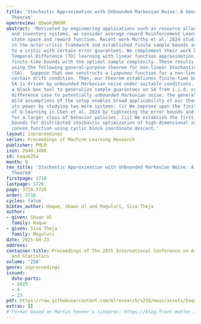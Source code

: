 ```yaml
---
title: 'Stochastic Approximation with Unbounded Markovian Noise: A General-Purpose
  Theorem'
openreview: Q3wokjRKUM
abstract: 'Motivated by engineering applications such as resource allocation in networks
  and inventory systems, we consider average-reward Reinforcement Learning with unbounded
  state space and reward function. Recent work Murthy et al. 2024 studied this problem
  in the actor-critic framework and established finite sample bounds assuming access
  to a critic with certain error guarantees. We complement their work by studying
  Temporal Difference (TD) learning with linear function approximation and establishing
  finite-time bounds with the optimal sample complexity. These results are obtained
  using the following general-purpose theorem for non-linear Stochastic Approximation
  (SA).  Suppose that one constructs a Lyapunov function for a non-linear SA with
  certain drift condition. Then, our theorem establishes finite-time bounds when this
  SA is driven by unbounded Markovian noise under suitable conditions. It serves as
  a black box tool to generalize sample guarantees on SA from i.i.d. or martingale
  difference case to potentially unbounded Markovian noise. The generality and the
  mild assumptions of the setup enables broad applicability of our theorem. We illustrate
  its power by studying two more systems: (i) We improve upon the finite-time bounds
  of Q-learning in Chen et al. 2024 by tightening the error bounds and also allowing
  for a larger class of behavior policies. (ii) We establish the first ever finite-time
  bounds for distributed stochastic optimization of high-dimensional smooth strongly
  convex function using cyclic block coordinate descent.'
layout: inproceedings
series: Proceedings of Machine Learning Research
publisher: PMLR
issn: 2640-3498
id: haque25a
month: 0
tex_title: 'Stochastic Approximation with Unbounded Markovian Noise: A General-Purpose
  Theorem'
firstpage: 3718
lastpage: 3726
page: 3718-3726
order: 3718
cycles: false
bibtex_author: Haque, Shaan Ul and Maguluri, Siva Theja
author:
- given: Shaan Ul
  family: Haque
- given: Siva Theja
  family: Maguluri
date: 2025-04-23
address:
container-title: Proceedings of The 28th International Conference on Artificial Intelligence
  and Statistics
volume: '258'
genre: inproceedings
issued:
  date-parts:
  - 2025
  - 4
  - 23
pdf: https://raw.githubusercontent.com/mlresearch/v258/main/assets/haque25a/haque25a.pdf
extras: []
# Format based on Martin Fenner's citeproc: https://blog.front-matter.io/posts/citeproc-yaml-for-bibliographies/
---
```

